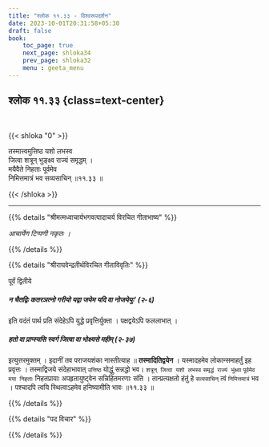```yaml
---
title: "श्लोक ११.३३ - विश्वरूपदर्शन"
date: 2023-10-01T20:31:58+05:30
draft: false
book:
    toc_page: true
    next_page: shloka34
    prev_page: shloka32
    menu : geeta_menu
---
```




## श्लोक ११.३३ {class=text-center}

<br/>

{{< shloka  "0"  >}}

तस्मात्त्वमुत्तिष्ठ यशो लभस्व  
जित्वा शत्रून् भुङ्क्ष्व राज्यं समृद्धम् ।    
मयैवैते निहताः पूर्वमेव  
निमित्तमात्रं भव सव्यसाचिन् ॥११.३३ ॥

{{< /shloka >}}

---


{{% details "श्रीमत्मध्वाचार्यभगवत्पादाचर्य विरचित  गीताभाष्य" %}}

*आचार्येण टिप्पणी नकृतः ।*

{{% /details %}}



{{% details "श्रीराघवेन्द्रतीर्थविरचित गीताविवृतिः" %}}

पूर्वं द्वितीये 
##### न चैतद्विः कतरञत्नो गरीयो यद्वा जयेम यदि वा नोजयेयुः' (२-६) 
इति वदंतं पार्थ प्रति संदेहेऽपि युद्धे प्रवृत्तिर्युक्ता । 
पक्षद्वयेऽपि फललाभात्‌ । 
##### हतो वा प्राप्स्यसि स्वर्ग जित्वा वा भोक्ष्यसे महीम्‌ (२-३७)
इत्युत्तरमुक्तम्‌ । इदानीं तव पराजयशंका नास्तीत्याह 
॥  **तस्मादितिद्वयेन** । 
यस्मादहमेव लोकान्समाहर्तुं इह प्रवृत्तः । तस्माद्विजये 
संदेहाभावात् `उत्तिष्ठ` योद्धुं सन्नद्धो भव। 
`शत्रून्‌ जित्वा यशो लभस्व` `समृद्धं राज्यं भुंक्ष्वा`
`पूर्वमेव मया निहताः` निहतप्रायाः अपहृतायुष्ट्वेन 
सन्निहितमरणाः संति । तान्प्रत्यक्षतो हंतुं हे `सव्यसाचिन्‌` 
त्वं `निमित्तमात्रं` भव । पश्चादपि त्वयि
स्थित्वाऽहमेव हनिष्यामीति भावः ॥११.३३ ॥

{{% /details %}}



{{% details "पद विचार" %}}


{{% /details %}}
